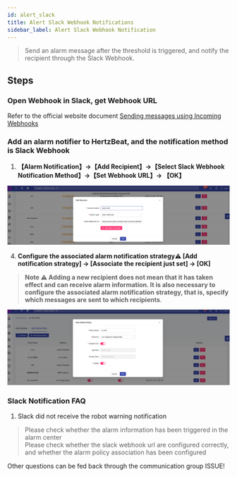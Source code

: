 ```yaml
---
id: alert_slack
title: Alert Slack Webhook Notifications
sidebar_label: Alert Slack Webhook Notification
---
```


> Send an alarm message after the threshold is triggered, and notify the recipient through the Slack Webhook.

## Steps

### Open Webhook in Slack, get Webhook URL

Refer to the official website document [Sending messages using Incoming Webhooks](https://api.slack.com/messaging/webhooks)

### Add an alarm notifier to HertzBeat, and the notification method is Slack Webhook

1. **【Alarm Notification】->【Add Recipient】->【Select Slack Webhook Notification Method】->【Set Webhook URL】-> 【OK】**

![email](/img/docs/help/slack-bot-1.png)

4. **Configure the associated alarm notification strategy⚠️ [Add notification strategy] -> [Associate the recipient just set] -> [OK]**

> **Note ⚠️ Adding a new recipient does not mean that it has taken effect and can receive alarm information. It is also necessary to configure the associated alarm notification strategy, that is, specify which messages are sent to which recipients**.

![email](/img/docs/help/alert-notice-policy.png)


### Slack Notification FAQ

1. Slack did not receive the robot warning notification

> Please check whether the alarm information has been triggered in the alarm center   
> Please check whether the slack webhook url are configured correctly, and whether the alarm policy association has been configured   

Other questions can be fed back through the communication group ISSUE!
